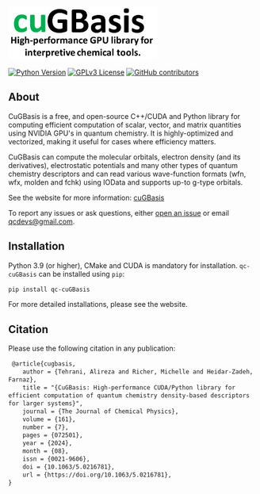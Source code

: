 <img src="./doc/cuGBasis_Logo.jpeg" alt="Image" width="300"/>

[![Python Version](https://img.shields.io/badge/python-3.9%2B-blue.svg)](https://docs.python.org/3/whatsnew/3.9.html)
[![GPLv3 License](https://img.shields.io/badge/License-GPL%20v3-yellow.svg)](https://opensource.org/licenses/)
[![GitHub contributors](https://img.shields.io/github/contributors/theochem/cugbasis.svg)](https://github.com/theochem/cugbasis/graphs/contributors)

## About
CuGBasis is a free, and open-source C++/CUDA and Python library for computing efficient computation of scalar, vector, and matrix quantities
using NVIDIA GPU's in quantum chemistry. It is highly-optimized and vectorized, making it useful for cases
where efficiency matters. 

CuGBasis can compute the molecular orbitals, electron density (and its derivatives), electrostatic
potentials and many other types of quantum chemistry descriptors and  can read various wave-function formats (wfn, wfx, molden and fchk) using 
IOData and supports up-to g-type orbitals. 

See the website for more information: [cuGBasis](https://cugbasis.qcdevs.org)

To report any issues or ask questions, either [open an issue](
https://github.com/theochem/cuGBasis/issues/new) or email [qcdevs@gmail.com]().


## Installation

Python 3.9 (or higher), CMake and CUDA is mandatory for installation.
`qc-cuGBasis` can be installed using `pip`:

```bash
pip install qc-cuGBasis
```
For more detailed installations, please see the website.

## Citation
Please use the following citation in any publication:

```
 @article{cugbasis,
    author = {Tehrani, Alireza and Richer, Michelle and Heidar-Zadeh, Farnaz},
    title = "{CuGBasis: High-performance CUDA/Python library for efficient computation of quantum chemistry density-based descriptors for larger systems}",
    journal = {The Journal of Chemical Physics},
    volume = {161},
    number = {7},
    pages = {072501},
    year = {2024},
    month = {08},
    issn = {0021-9606},
    doi = {10.1063/5.0216781},
    url = {https://doi.org/10.1063/5.0216781},
}
```

